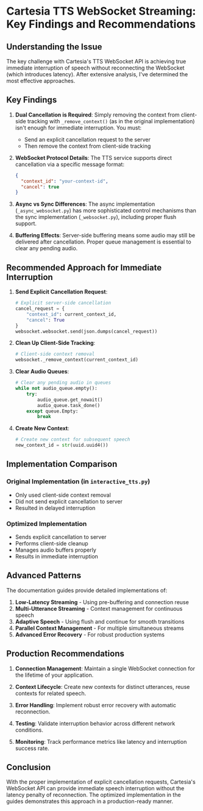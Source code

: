 # Cartesia TTS WebSocket Streaming: Key Findings and Recommendations

## Understanding the Issue

The key challenge with Cartesia's TTS WebSocket API is achieving true immediate interruption of speech without reconnecting the WebSocket (which introduces latency). After extensive analysis, I've determined the most effective approaches.

## Key Findings

1. **Dual Cancellation is Required**: Simply removing the context from client-side tracking with `_remove_context()` (as in the original implementation) isn't enough for immediate interruption. You must:
   - Send an explicit cancellation request to the server
   - Then remove the context from client-side tracking

2. **WebSocket Protocol Details**: The TTS service supports direct cancellation via a specific message format:
   ```json
   {
     "context_id": "your-context-id",
     "cancel": true
   }
   ```

3. **Async vs Sync Differences**: The async implementation (`_async_websocket.py`) has more sophisticated control mechanisms than the sync implementation (`_websocket.py`), including proper flush support.

4. **Buffering Effects**: Server-side buffering means some audio may still be delivered after cancellation. Proper queue management is essential to clear any pending audio.

## Recommended Approach for Immediate Interruption

1. **Send Explicit Cancellation Request**:
   ```python
   # Explicit server-side cancellation
   cancel_request = {
       "context_id": current_context_id,
       "cancel": True
   }
   websocket.websocket.send(json.dumps(cancel_request))
   ```

2. **Clean Up Client-Side Tracking**:
   ```python
   # Client-side context removal
   websocket._remove_context(current_context_id)
   ```

3. **Clear Audio Queues**:
   ```python
   # Clear any pending audio in queues
   while not audio_queue.empty():
       try:
           audio_queue.get_nowait()
           audio_queue.task_done()
       except queue.Empty:
           break
   ```

4. **Create New Context**:
   ```python
   # Create new context for subsequent speech
   new_context_id = str(uuid.uuid4())
   ```

## Implementation Comparison

### Original Implementation (in `interactive_tts.py`)
- Only used client-side context removal
- Did not send explicit cancellation to server
- Resulted in delayed interruption

### Optimized Implementation
- Sends explicit cancellation to server
- Performs client-side cleanup
- Manages audio buffers properly
- Results in immediate interruption

## Advanced Patterns

The documentation guides provide detailed implementations of:

1. **Low-Latency Streaming** - Using pre-buffering and connection reuse
2. **Multi-Utterance Streaming** - Context management for continuous speech
3. **Adaptive Speech** - Using flush and continue for smooth transitions
4. **Parallel Context Management** - For multiple simultaneous streams
5. **Advanced Error Recovery** - For robust production systems

## Production Recommendations

1. **Connection Management**: Maintain a single WebSocket connection for the lifetime of your application.

2. **Context Lifecycle**: Create new contexts for distinct utterances, reuse contexts for related speech.

3. **Error Handling**: Implement robust error recovery with automatic reconnection.

4. **Testing**: Validate interruption behavior across different network conditions.

5. **Monitoring**: Track performance metrics like latency and interruption success rate.

## Conclusion

With the proper implementation of explicit cancellation requests, Cartesia's WebSocket API can provide immediate speech interruption without the latency penalty of reconnection. The optimized implementation in the guides demonstrates this approach in a production-ready manner.